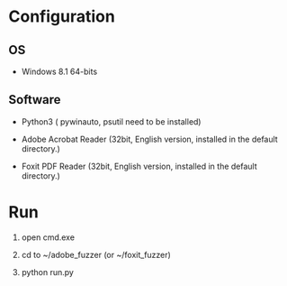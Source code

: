 # Configuration

## OS

- Windows 8.1 64-bits


## Software

- Python3 ( pywinauto, psutil need to be installed)

- Adobe Acrobat Reader (32bit, English version, installed in the default directory.)

- Foxit PDF Reader (32bit, English version, installed in the default directory.)

# Run

1. open cmd.exe

2. cd to ~/adobe_fuzzer (or ~/foxit_fuzzer)

3. python run.py

